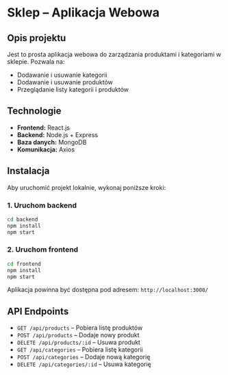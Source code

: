 # Sklep – Aplikacja Webowa

## Opis projektu
Jest to prosta aplikacja webowa do zarządzania produktami i kategoriami w sklepie. Pozwala na:
- Dodawanie i usuwanie kategorii
- Dodawanie i usuwanie produktów
- Przeglądanie listy kategorii i produktów

## Technologie
- **Frontend:** React.js
- **Backend:** Node.js + Express
- **Baza danych:** MongoDB
- **Komunikacja:** Axios

## Instalacja
Aby uruchomić projekt lokalnie, wykonaj poniższe kroki:

### 1. Uruchom backend
```bash
cd backend
npm install
npm start
```

### 2. Uruchom frontend
```bash
cd frontend
npm install
npm start
```

Aplikacja powinna być dostępna pod adresem: `http://localhost:3000/`

## API Endpoints
- `GET /api/products` – Pobiera listę produktów
- `POST /api/products` – Dodaje nowy produkt
- `DELETE /api/products/:id` – Usuwa produkt
- `GET /api/categories` – Pobiera listę kategorii
- `POST /api/categories` – Dodaje nową kategorię
- `DELETE /api/categories/:id` – Usuwa kategorię
